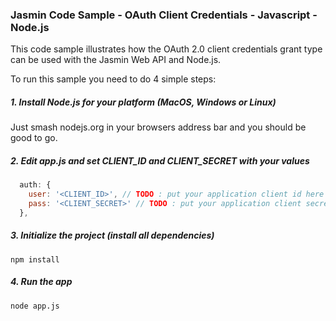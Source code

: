 ### Jasmin Code Sample - OAuth Client Credentials - Javascript - Node.js

This code sample illustrates how the OAuth 2.0 client credentials grant type can be used with the Jasmin Web API and Node.js.

To run this sample you need to do 4 simple steps:

##### 1. Install Node.js for your platform (MacOS, Windows or Linux)
Just smash nodejs.org in your browsers address bar and you should be good to go.

##### 2. Edit app.js and set CLIENT_ID and CLIENT_SECRET with your values
```javascript  
  auth: {
    user: '<CLIENT_ID>', // TODO : put your application client id here
    pass: '<CLIENT_SECRET>' // TODO : put your application client secret here
  },
```

##### 3.	Initialize the project (install all dependencies)
```
npm install
```

##### 4. Run the app
```
node app.js
```
